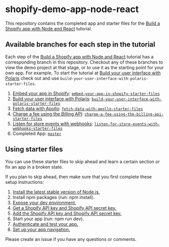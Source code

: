 # shopify-demo-app-node-react

This repository contains the completed app and starter files for the [Build a Shopify app with Node and React](#) tutorial.

## Available branches for each step in the tutorial

Each step of the [Build a Shopify app with Node and React](https://help.shopify.com/en/api/tutorials/build-a-shopify-app-with-node-and-react) tutorial has a corresponding branch in this repository. Checkout any of these branches to view the demo project at that stage, or to use it as the starting point for your own app. For example, To start the tutorial at [Build your user interface with Polaris](#) check out and use `build-your-user-interface-with-polaris-starter-files`.

1. [Embed your app in Shopify](https://help.shopify.com/en/api/tutorials/build-a-shopify-app-with-node-and-react/embed-your-app-in-shopify): [`embed-your-app-in-shopify-starter-files`](https://github.com/Shopify/shopify-demo-app-node-react/tree/embed-your-app-in-shopify-starter-files)
2. [Build your user interface with Polaris](https://help.shopify.com/en/api/tutorials/build-a-shopify-app-with-node-and-react/build-your-user-interface-with-polaris): [`build-your-user-interface-with-polaris-starter-files`](https://github.com/Shopify/shopify-demo-app-node-react/tree/build-your-user-interface-with-polaris-starter-files)
3. [Fetch data with Apollo](https://help.shopify.com/en/api/tutorials/build-a-shopify-app-with-node-and-react/fetch-data-with-apollo): [`fetch-data-with-apollo-starter-files`](https://github.com/Shopify/shopify-demo-app-node-react/tree/fetch-data-with-apollo-starter-files)
4. [Charge a fee using the Billing API](https://help.shopify.com/en/api/tutorials/build-a-shopify-app-with-node-and-react/charge-a-fee-using-the-billing-api): [`charge-a-fee-using-the-billing-api-starter-files`](https://github.com/Shopify/shopify-demo-app-node-react/tree/charge-a-fee-using-the-billing-api-starter-files)
5. [Listen for store events with webhooks](https://help.shopify.com/en/api/tutorials/build-a-shopify-app-with-node-and-react/listen-for-store-events-with-webhooks): [`listen-for-store-events-with-webhooks-starter-files`](https://github.com/Shopify/shopify-demo-app-node-react/tree/listen-for-store-events-with-webhooks-starter-files)
6. Completed App: [`master`](https://github.com/Shopify/shopify-demo-app-node-react/tree/master)

## Using starter files

You can use these starter files to skip ahead and learn a certain section or fix an app in a broken state.

If you plan to skip ahead, then make sure that you first complete these setup instructions:

1. [Install the latest stable version of Node.js.](#)
2. Install npm packages (run: npm install).
3. [Expose your dev environment.](#)
4. [Get a Shopify API key and Shopify API secret key.](#)
5. [Add the Shopify API key and Shopify API secret key.](#)
6. Start your app (run: npm run dev).
7. [Authenticate and test your app.](#)
8. [Set up your app navigation.](#)

Please create an issue if you have any questions or comments.
